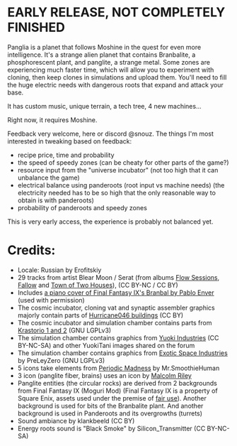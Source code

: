 # EARLY RELEASE, NOT COMPLETELY FINISHED

Panglia is a planet that follows Moshine in the quest for even more intelligence.
It's a strange alien planet that contains Branbalite, a phosphorescent plant, and panglite, a strange metal. Some zones are experiencing much faster time, which will allow you to experiment with cloning, then keep clones in simulations and upload them. You'll need to fill the huge electric needs with dangerous roots that expand and attack your base.

It has custom music, unique terrain, a tech tree, 4 new machines...

Right now, it requires Moshine.

Feedback very welcome, here or discord @snouz. The things I'm most interested in tweaking based on feedback: 
- recipe price, time and probability
- the speed of speedy zones (can be cheaty for other parts of the game?)
- resource input from the "universe incubator" (not too high that it can unbalance the game)
- electrical balance using panderoots (root input vs machine needs) (the electricity needed has to be so high that the only reasonable way to obtain is with panderoots)
- probability of panderoots and speedy zones

This is very early access, the experience is probably not balanced yet.


# Credits:
- Locale: Russian by Erofitskiy
- 29 tracks from artist Blear Moon / Serat (from albums [Flow Sessions](https://freemusicarchive.org/music/serat/flow-sessions), [Fallow](https://freemusicarchive.org/music/Blear_Moon/Fallow) and [Town of Two Houses](https://freemusicarchive.org/music/Blear_Moon/Town_of_Two_Houses)), (CC BY-NC / CC BY)
- Includes [a piano cover of Final Fantasy IX's Branbal by Pablo Enver](https://www.youtube.com/watch?v=ciHHp7-qfwo) (used with permission)
- The cosmic incubator, cloning vat and synaptic assembler graphics majorly contain parts of [Hurricane046 buildings](https://shorturl.at/AFcDm) (CC BY)
- The cosmic incubator and simulation chamber contains parts from [Krastorio 1 and 2](https://mods.factorio.com/mod/Krastorio2Assets) (GNU LGPLv3)
- The simulation chamber contains graphics from [Yuoki Industries](https://mods.factorio.com/mod/Yuoki) (CC BY-NC-SA) and other YuokiTani images shared on the forum
- The simulation chamber contains graphics from [Exotic Space Industries](https://mods.factorio.com/mod/exotic-space-industries) by PreLeyZero (GNU LGPLv3)
- 5 icons take elements from [Periodic Madness](https://mods.factorio.com/mod/periodic-madness) by Mr.SmoothieHuman
- 3 icon (panglite fiber, brains) uses an icon by [Malcolm Riley](https://github.com/malcolmriley/unused-renders)
- Panglite entities (the circular rocks) are derived from 2 backgrounds from Final Fantasy IX (Moguri Mod) (Final Fantasy IX is a property of Square Enix, assets used under the premise of [fair use](https://en.wikipedia.org/wiki/Fair_use)). Another background is used for bits of the Branbalite plant. And another background is used in Panderoots and its overgrowths (turrets)
- Sound ambiance by klankbeeld (CC BY)	
- Energy roots sound is "Black Smoke" by Silicon_Transmitter (CC BY-NC-SA)
